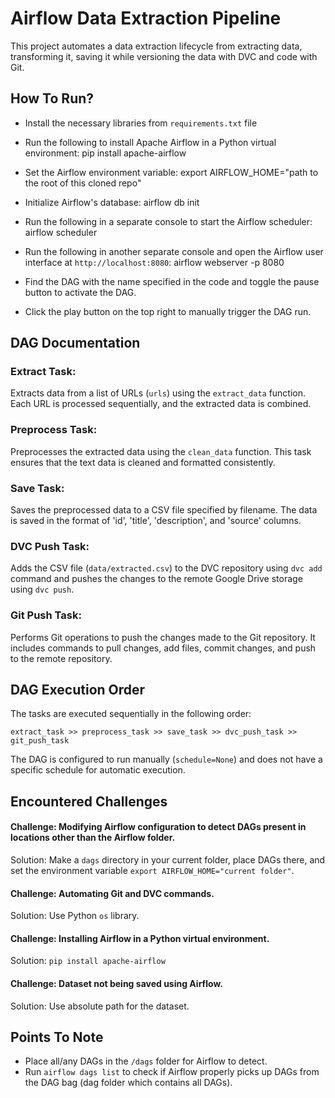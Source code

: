 # Airflow Data Extraction Pipeline

This project automates a data extraction lifecycle from extracting data, transforming it, saving it while versioning the data with DVC and code with Git.

## How To Run?
- Install the necessary libraries from `requirements.txt` file
- Run the following to install Apache Airflow in a Python virtual environment:
pip install apache-airflow

- Set the Airflow environment variable:
export AIRFLOW_HOME="path to the root of this cloned repo"


- Initialize Airflow's database:
airflow db init

- Run the following in a separate console to start the Airflow scheduler:
airflow scheduler

- Run the following in another separate console and open the Airflow user interface at `http://localhost:8080`:
airflow webserver -p 8080

- Find the DAG with the name specified in the code and toggle the pause button to activate the DAG.
- Click the play button on the top right to manually trigger the DAG run.

## DAG Documentation

### Extract Task:
Extracts data from a list of URLs (`urls`) using the `extract_data` function. Each URL is processed sequentially, and the extracted data is combined.

### Preprocess Task:
Preprocesses the extracted data using the `clean_data` function. This task ensures that the text data is cleaned and formatted consistently.

### Save Task:
Saves the preprocessed data to a CSV file specified by filename. The data is saved in the format of 'id', 'title', 'description', and 'source' columns.

### DVC Push Task:
Adds the CSV file (`data/extracted.csv`) to the DVC repository using `dvc add` command and pushes the changes to the remote Google Drive storage using `dvc push`.

### Git Push Task:
Performs Git operations to push the changes made to the Git repository. It includes commands to pull changes, add files, commit changes, and push to the remote repository.

## DAG Execution Order
The tasks are executed sequentially in the following order:

`extract_task >> preprocess_task >> save_task >> dvc_push_task >> git_push_task`

The DAG is configured to run manually (`schedule=None`) and does not have a specific schedule for automatic execution.

## Encountered Challenges
#### Challenge: Modifying Airflow configuration to detect DAGs present in locations other than the Airflow folder.
Solution: Make a `dags` directory in your current folder, place DAGs there, and set the environment variable `export AIRFLOW_HOME="current folder"`.

#### Challenge: Automating Git and DVC commands.
Solution: Use Python `os` library.

#### Challenge: Installing Airflow in a Python virtual environment.
Solution: `pip install apache-airflow`

#### Challenge: Dataset not being saved using Airflow.
Solution: Use absolute path for the dataset.

## Points To Note
- Place all/any DAGs in the `/dags` folder for Airflow to detect.
- Run `airflow dags list` to check if Airflow properly picks up DAGs from the DAG bag (dag folder which contains all DAGs).
